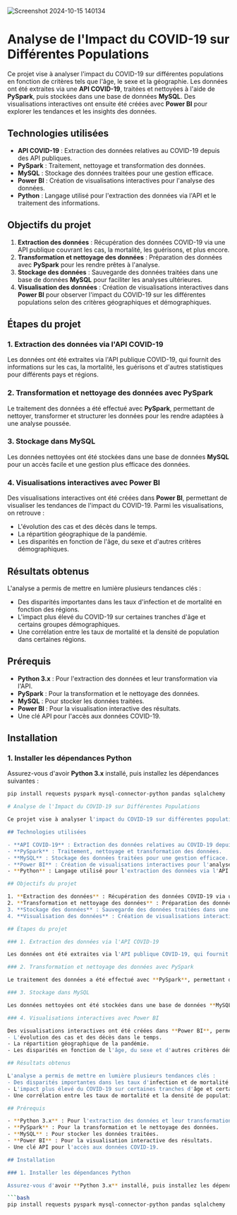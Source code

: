 ![Screenshot 2024-10-15 140134](https://github.com/user-attachments/assets/274eb544-3fd0-4b33-a2fc-6e81f6fdefdd)

# Analyse de l'Impact du COVID-19 sur Différentes Populations

Ce projet vise à analyser l'impact du COVID-19 sur différentes populations en fonction de critères tels que l'âge, le sexe et la géographie. Les données ont été extraites via une **API COVID-19**, traitées et nettoyées à l'aide de **PySpark**, puis stockées dans une base de données **MySQL**. Des visualisations interactives ont ensuite été créées avec **Power BI** pour explorer les tendances et les insights des données.

## Technologies utilisées

- **API COVID-19** : Extraction des données relatives au COVID-19 depuis des API publiques.
- **PySpark** : Traitement, nettoyage et transformation des données.
- **MySQL** : Stockage des données traitées pour une gestion efficace.
- **Power BI** : Création de visualisations interactives pour l'analyse des données.
- **Python** : Langage utilisé pour l'extraction des données via l'API et le traitement des informations.

## Objectifs du projet

1. **Extraction des données** : Récupération des données COVID-19 via une API publique couvrant les cas, la mortalité, les guérisons, et plus encore.
2. **Transformation et nettoyage des données** : Préparation des données avec **PySpark** pour les rendre prêtes à l'analyse.
3. **Stockage des données** : Sauvegarde des données traitées dans une base de données **MySQL** pour faciliter les analyses ultérieures.
4. **Visualisation des données** : Création de visualisations interactives dans **Power BI** pour observer l'impact du COVID-19 sur les différentes populations selon des critères géographiques et démographiques.

## Étapes du projet

### 1. Extraction des données via l'API COVID-19

Les données ont été extraites via l'API publique COVID-19, qui fournit des informations sur les cas, la mortalité, les guérisons et d'autres statistiques pour différents pays et régions.

### 2. Transformation et nettoyage des données avec PySpark

Le traitement des données a été effectué avec **PySpark**, permettant de nettoyer, transformer et structurer les données pour les rendre adaptées à une analyse poussée.

### 3. Stockage dans MySQL

Les données nettoyées ont été stockées dans une base de données **MySQL** pour un accès facile et une gestion plus efficace des données.

### 4. Visualisations interactives avec Power BI

Des visualisations interactives ont été créées dans **Power BI**, permettant de visualiser les tendances de l'impact du COVID-19. Parmi les visualisations, on retrouve :
- L'évolution des cas et des décès dans le temps.
- La répartition géographique de la pandémie.
- Les disparités en fonction de l'âge, du sexe et d'autres critères démographiques.

## Résultats obtenus

L'analyse a permis de mettre en lumière plusieurs tendances clés :
- Des disparités importantes dans les taux d'infection et de mortalité en fonction des régions.
- L'impact plus élevé du COVID-19 sur certaines tranches d'âge et certains groupes démographiques.
- Une corrélation entre les taux de mortalité et la densité de population dans certaines régions.

## Prérequis

- **Python 3.x** : Pour l'extraction des données et leur transformation via l'API.
- **PySpark** : Pour la transformation et le nettoyage des données.
- **MySQL** : Pour stocker les données traitées.
- **Power BI** : Pour la visualisation interactive des résultats.
- Une clé API pour l'accès aux données COVID-19.

## Installation

### 1. Installer les dépendances Python

Assurez-vous d'avoir **Python 3.x** installé, puis installez les dépendances suivantes :

```bash
pip install requests pyspark mysql-connector-python pandas sqlalchemy

# Analyse de l'Impact du COVID-19 sur Différentes Populations

Ce projet vise à analyser l'impact du COVID-19 sur différentes populations en fonction de critères tels que l'âge, le sexe et la géographie. Les données ont été extraites via une **API COVID-19**, traitées et nettoyées à l'aide de **PySpark**, puis stockées dans une base de données **MySQL**. Des visualisations interactives ont ensuite été créées avec **Power BI** pour explorer les tendances et les insights des données.

## Technologies utilisées

- **API COVID-19** : Extraction des données relatives au COVID-19 depuis des API publiques.
- **PySpark** : Traitement, nettoyage et transformation des données.
- **MySQL** : Stockage des données traitées pour une gestion efficace.
- **Power BI** : Création de visualisations interactives pour l'analyse des données.
- **Python** : Langage utilisé pour l'extraction des données via l'API et le traitement des informations.

## Objectifs du projet

1. **Extraction des données** : Récupération des données COVID-19 via une API publique couvrant les cas, la mortalité, les guérisons, et plus encore.
2. **Transformation et nettoyage des données** : Préparation des données avec **PySpark** pour les rendre prêtes à l'analyse.
3. **Stockage des données** : Sauvegarde des données traitées dans une base de données **MySQL** pour faciliter les analyses ultérieures.
4. **Visualisation des données** : Création de visualisations interactives dans **Power BI** pour observer l'impact du COVID-19 sur les différentes populations selon des critères géographiques et démographiques.

## Étapes du projet

### 1. Extraction des données via l'API COVID-19

Les données ont été extraites via l'API publique COVID-19, qui fournit des informations sur les cas, la mortalité, les guérisons et d'autres statistiques pour différents pays et régions.

### 2. Transformation et nettoyage des données avec PySpark

Le traitement des données a été effectué avec **PySpark**, permettant de nettoyer, transformer et structurer les données pour les rendre adaptées à une analyse poussée.

### 3. Stockage dans MySQL

Les données nettoyées ont été stockées dans une base de données **MySQL** pour un accès facile et une gestion plus efficace des données.

### 4. Visualisations interactives avec Power BI

Des visualisations interactives ont été créées dans **Power BI**, permettant de visualiser les tendances de l'impact du COVID-19. Parmi les visualisations, on retrouve :
- L'évolution des cas et des décès dans le temps.
- La répartition géographique de la pandémie.
- Les disparités en fonction de l'âge, du sexe et d'autres critères démographiques.

## Résultats obtenus

L'analyse a permis de mettre en lumière plusieurs tendances clés :
- Des disparités importantes dans les taux d'infection et de mortalité en fonction des régions.
- L'impact plus élevé du COVID-19 sur certaines tranches d'âge et certains groupes démographiques.
- Une corrélation entre les taux de mortalité et la densité de population dans certaines régions.

## Prérequis

- **Python 3.x** : Pour l'extraction des données et leur transformation via l'API.
- **PySpark** : Pour la transformation et le nettoyage des données.
- **MySQL** : Pour stocker les données traitées.
- **Power BI** : Pour la visualisation interactive des résultats.
- Une clé API pour l'accès aux données COVID-19.

## Installation

### 1. Installer les dépendances Python

Assurez-vous d'avoir **Python 3.x** installé, puis installez les dépendances suivantes :

```bash
pip install requests pyspark mysql-connector-python pandas sqlalchemy

